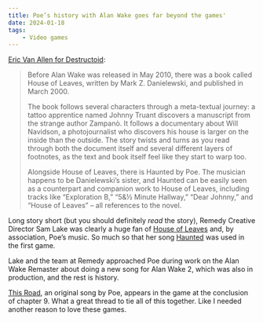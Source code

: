 ```yaml
---
title: Poe’s history with Alan Wake goes far beyond the games'
date: 2024-01-18
tags:
    - Video games
---
```


[Eric Van Allen for Destructoid](https://www.destructoid.com/alan-wake-2-poe-this-road-interview-sam-lake-remedy/):

> Before Alan Wake was released in May 2010, there was a book called House of Leaves, written by Mark Z. Danielewski, and published in March 2000.
> 
> The book follows several characters through a meta-textual journey: a tattoo apprentice named Johnny Truant discovers a manuscript from the strange author Zampanò. It follows a documentary about Will Navidson, a photojournalist who discovers his house is larger on the inside than the outside. The story twists and turns as you read through both the document itself and several different layers of footnotes, as the text and book itself feel like they start to warp too.
> 
> Alongside House of Leaves, there is Haunted by Poe. The musician happens to be Danielewski’s sister, and Haunted can be easily seen as a counterpart and companion work to House of Leaves, including tracks like “Exploration B,” “5&amp;½ Minute Hallway,” “Dear Johnny,” and “House of Leaves” – all references to the novel.

Long story short (but you should definitely *read* the story), Remedy Creative Director Sam Lake was clearly a huge fan of [House of Leaves](https://en.wikipedia.org/wiki/House_of_Leaves) and, by association, Poe’s music. So much so that her song [Haunted](https://music.apple.com/ca/album/haunted/326672049?i=326672059) was used in the first game.

Lake and the team at Remedy approached Poe during work on the Alan Wake Remaster about doing a new song for Alan Wake 2, which was also in production, and the rest is history.

[This Road](https://youtu.be/XWBIbWjtyq8?si=awV2bCNeSf_SXpPk), an original song by Poe, appears in the game at the conclusion of chapter 9. What a great thread to tie all of this together. Like I needed another reason to love these games.